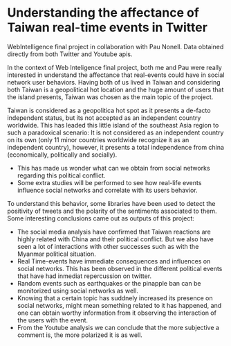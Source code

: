 # Understanding the affectance of Taiwan real-time events in Twitter
WebIntelligence final project in collaboration with Pau Nonell. Data obtained directly from both Twitter and Youtube apis. 

In the context of Web Inteligence final project, both me and Pau were really interested in understand the affectance that real-events could have in social network user behaviors. Having both of us lived in Taiwan and considering both Taiwan is a geopolitical hot location and the huge amount of users that the island presents, Taiwan was chosen as the main topic of the project. 

Taiwan is considered as a geopolitica hot spot as it presents a de-facto independent status, but its not accepted as an independent country worldwide. This has leaded this little island of the southeast Asia region to such a paradoxical scenario: It is not considered as an independent country on its own (only 11 minor countries worldwide recognize it as an independent country), however, it presents a total independence from china (economically, politically and socially). 
  * This has made us wonder what can we obtain from social networks regarding this political conflict. 
  * Some extra studies will be performed to see how real-life events influence social networks and correlate with its users behavior.
 
To understand this behavior, some libraries have been used to detect the positivity of tweets and the polarity of the sentiments associated to them. Some interesting conclusions came out as outputs of this project: 
 
*  The social media analysis have confirmed that Taiwan reactions are highly related with China and their political conflict. But we also have seen a lot of interactions with other successes such as with the Myanmar political situation.
*  Real Time-events have immediate consequences and influences on social networks. This has been observed in the different political events that have had inmediat repercussion on twitter.
*  Random events such as earthquakes or the pinapple ban can be monitorized using social networks as well.
*  Knowing that a certain topic has suddnely increased its presence on social networks, might mean something related to it has happened, and one can obtain worthy information from it observing the interaction of the users with the event.
*  From the Youtube analysis we can conclude that the more subjective a comment is, the more polarized it is as well.
